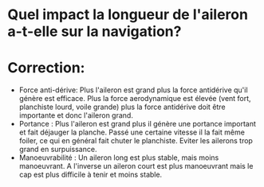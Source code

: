 # Quel impact la longueur de l'aileron a-t-elle sur la navigation?

# Correction:

- Force anti-dérive: Plus l'aileron est grand plus la force antidérive qu'il génère est efficace. Plus la force aerodynamique est élevée (vent fort, planchiste lourd, voile grande) plus la force antidérive doit être importante et donc l'aileron grand. 
- Portance : Plus l'aileron est grand plus il génère une portance important et fait déjauger la planche. Passé une certaine vitesse il la fait même foiler, ce qui en général fait chuter le planchiste. Eviter les ailerons trop grand en surpuissance.
- Manoeuvrabilité : Un aileron long est plus stable, mais moins manoeuvrant. A l'inverse un aileron court est plus manoeuvrant mais le cap est plus difficile à tenir et moins stable.
